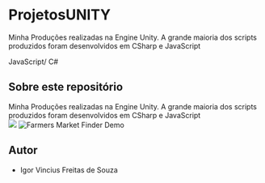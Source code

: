 # ProjetosUNITY
Minha Produções realizadas na Engine Unity. A grande maioria dos scripts produzidos foram desenvolvidos em CSharp e JavaScript


JavaScript/ C#
## Sobre este repositório

Minha Produções realizadas na Engine Unity. A grande maioria dos scripts produzidos foram desenvolvidos em CSharp e JavaScript  
![](name-of-giphy.gif)
![Farmers Market Finder Demo](/Img/1.gif)
## Autor

* Igor Vincius Freitas de Souza
